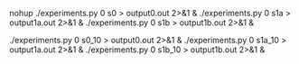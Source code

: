 nohup ./experiments.py 0 s0 > output0.out 2>&1 &
./experiments.py 0 s1a > output1a.out 2>&1 &
./experiments.py 0 s1b > output1b.out 2>&1 &


./experiments.py 0 s0_10 > output0.out 2>&1 &
./experiments.py 0 s1a_10 > output1a.out 2>&1 &
./experiments.py 0 s1b_10 > output1b.out 2>&1 &